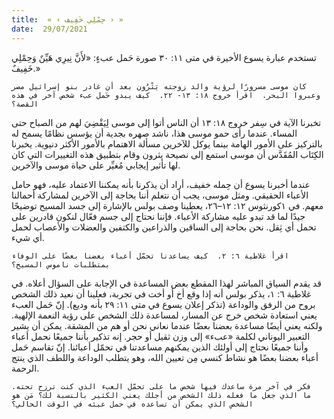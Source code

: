 ```yaml
---
title:  « ‹ حِمْلِي خَفِيف › »
date:  29/07/2021
---
```


تستخدم عبارة يسوع الأخيرة في متى ١١: ٣٠ صورة حَمل عبءٍ: «لأَنَّ نِيرِي هَيِّنٌ وَحِمْلِي خَفِيفٌ.»

`كان موسى مسرورًا لرؤية والد زوجته يَثْرُون بعد أن غادر بنو إسرائيل مصر وعبروا البحر.  اقرأ خروج ١٨: ١٣- ٢٢.  كيف يبدو حَمل عبء شخص آخر في هذه القصة؟`

تخبرنا الآية في سِفر خروج ١٨: ١٣ أن الناس أتوا إلى موسى لِيَقْضِيَ لهم من الصباح حتى المساء.  عندما رأى حمو موسى هذا، ناشد صهره بجدية أن يؤسس نظامًا يسمح له بالتركيز على الأمور الهامة بينما يوكل للآخرين مسألة الاهتمام بالأمور الأكثر دنيوية.  يخبرنا الكِتَاب المُقَدَّس أن موسى استمع إلى نصيحة يثرون وقام بتطبيق هذه التغييرات التي كان لها تأثير إيجابي مُغيِّر على حياة موسى والآخرين.

عندما أخبرنا يسوع أن حِمله خفيف، أراد أن يذكرنا بأنه يمكننا الاعتماد عليه، فهو حامل الأعباء الحقيقي.  ومثل موسى، يجب أن نتعلم أننا بحاجة إلى الآخرين لمشاركة أحمالنا معهم. في ١كورنثوس ١٢: ١٢–٢٦، يعطينا وصف بولس بالإشارة إلى جسد المسيح توضيحًا جيدًا لما قد تبدو عليه مشاركة الأعباء.  فإننا نحتاج إلى جسم فعّال لنكون قادرين على تحمل أي ثِقل. نحن بحاجة إلى الساقين والذراعين والكتفين والعضلات والأعصاب لحمل أي شيء.

`اقرأ غلاطية ٦: ٢.  كيف يساعدنا تحمّل أعباء بعضنا بعضًا على الوفاء بمتطلبات ناموس المسيح؟`

قد يقدم السياق المباشر لهذا المقطع بعض المساعدة في الإجابة على السؤال أعلاه.  في غلاطية ٦: ١، يذكر بولس أنه إذا وقع أخ أو أخت في تجربة، فعلينا أن نعيد ذلك الشخص بروح من الرفق والوداعة (تذكر إعلان يسوع في متى ١١: ٢٩ بأنه وديع). إنّ حَمل العبء يعني استعادة شخص خرج عن المسار، لمساعدة ذلك الشخص على رؤية النعمة الإلهية.  ولكنه يعني أيضًا مساعدة بعضنا بعضًا عندما نعاني نحن أو هم من المشقة. يمكن أن يشير التعبير اليوناني لكلمة «عبء» إلى وزن ثقيل أو حجر.  إنه تذكير بأننا جميعًا نحمل أعباء وأننا جميعًا نحتاج إلى أولئك الذين يمكنهم مساعدتنا في تحمّل أعبائنا.  إنّ تقاسم حَمل أعباء بعضنا بعضًا هو نشاط كنسي مِن تعيين الله، وهو يتطلب الوداعة واللطف الذي ينتج الرحمة.

`فكر في آخر مرة ساعدك فيها شخص ما على تحمّل العبء الذي كنت ترزح تحته.  ما الذي جعل ما فعله ذلك الشخص من أجلك يعني الكثير بالنسبة لك؟ مَن هو الشخص الذي يمكن أن تساعده في حمل عبئه في الوقت الحالي؟`